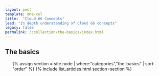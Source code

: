 ```yaml
---
layout: post
template: one-col
title:  "Cloud 66 Concepts"
lead: "In depth understanding of Cloud 66 concepts"
legacy: false
permalink: /:collection/the-basics/index.html
---
```


<div class="Toc Toc--howto">
    <h2>The basics</h2>
    <ul>
    {% assign section = site.node | where:"categories","the-basics" | sort: "order" %}
    {% include list_articles.html section=section %}
    </ul>
</div><!--/.Toc-->


